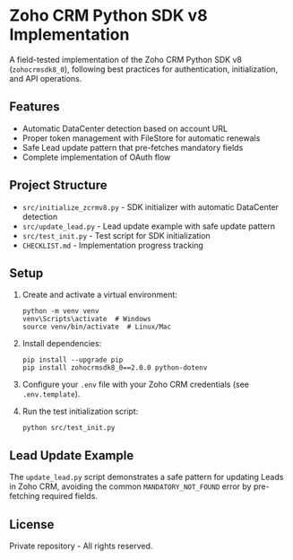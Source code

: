 # Zoho CRM Python SDK v8 Implementation

A field-tested implementation of the Zoho CRM Python SDK v8 (`zohocrmsdk8_0`), following best practices for authentication, initialization, and API operations.

## Features

- Automatic DataCenter detection based on account URL
- Proper token management with FileStore for automatic renewals
- Safe Lead update pattern that pre-fetches mandatory fields
- Complete implementation of OAuth flow

## Project Structure

- `src/initialize_zcrmv8.py` - SDK initializer with automatic DataCenter detection
- `src/update_lead.py` - Lead update example with safe update pattern
- `src/test_init.py` - Test script for SDK initialization
- `CHECKLIST.md` - Implementation progress tracking

## Setup

1. Create and activate a virtual environment:
   ```
   python -m venv venv
   venv\Scripts\activate  # Windows
   source venv/bin/activate  # Linux/Mac
   ```

2. Install dependencies:
   ```
   pip install --upgrade pip
   pip install zohocrmsdk8_0==2.0.0 python-dotenv
   ```

3. Configure your `.env` file with your Zoho CRM credentials (see `.env.template`).

4. Run the test initialization script:
   ```
   python src/test_init.py
   ```

## Lead Update Example

The `update_lead.py` script demonstrates a safe pattern for updating Leads in Zoho CRM, avoiding the common `MANDATORY_NOT_FOUND` error by pre-fetching required fields.

## License

Private repository - All rights reserved.
